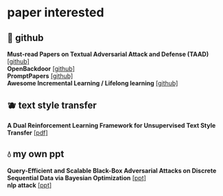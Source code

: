 # paper interested

## 🍡 github
**Must-read Papers on Textual Adversarial Attack and Defense (TAAD)**
[[github]](https://github.com/thunlp/TAADpapers) <br>
**OpenBackdoor**
[[github]](https://github.com/thunlp/OpenBackdoor) <br>
**PromptPapers**
[[github]](https://github.com/thunlp/PromptPapers) <br>
**Awesome Incremental Learning / Lifelong learning**
[[github]](https://github.com/xialeiliu/Awesome-Incremental-Learning)

## 🫐 text style transfer

**A Dual Reinforcement Learning Framework for Unsupervised Text Style Transfer**
[[pdf]](https://export.arxiv.org/pdf/1905.10060)

## 💧 my own ppt
**Query-Efficient and Scalable Black-Box Adversarial Attacks on Discrete Sequential Data via Bayesian Optimization**
[[ppt]](https://docs.google.com/presentation/d/1WOsbyVjLn2gJEwM45hMLMUvTkP3M558B_5NhAbPbLNA/edit#slide=id.p) <br>
**nlp attack**
[[ppt]](https://docs.google.com/presentation/d/12zBS9zeRNuIFuCxOMWn5d5VdtkLQarA7sOAaH8egGig/edit#slide=id.p) <br>
